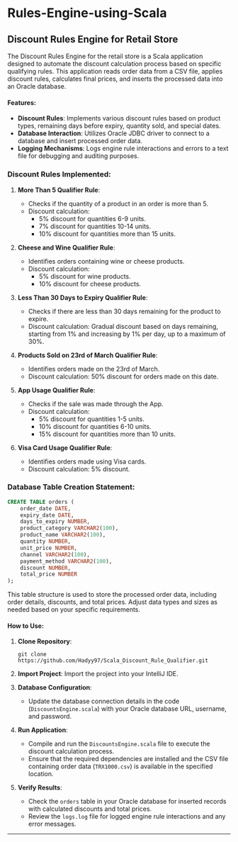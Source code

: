 # Rules-Engine-using-Scala

## Discount Rules Engine for Retail Store

The Discount Rules Engine for the retail store is a Scala application designed to automate the discount calculation process based on specific qualifying rules. This application reads order data from a CSV file, applies discount rules, calculates final prices, and inserts the processed data into an Oracle database.

#### Features:

- **Discount Rules**: Implements various discount rules based on product types, remaining days before expiry, quantity sold, and special dates.
- **Database Interaction**: Utilizes Oracle JDBC driver to connect to a database and insert processed order data.
- **Logging Mechanisms**: Logs engine rule interactions and errors to a text file for debugging and auditing purposes.

### Discount Rules Implemented:

1. **More Than 5 Qualifier Rule**:
   - Checks if the quantity of a product in an order is more than 5.
   - Discount calculation: 
     - 5% discount for quantities 6-9 units.
     - 7% discount for quantities 10-14 units.
     - 10% discount for quantities more than 15 units.

2. **Cheese and Wine Qualifier Rule**:
   - Identifies orders containing wine or cheese products.
   - Discount calculation: 
     - 5% discount for wine products.
     - 10% discount for cheese products.

3. **Less Than 30 Days to Expiry Qualifier Rule**:
   - Checks if there are less than 30 days remaining for the product to expire.
   - Discount calculation: Gradual discount based on days remaining, starting from 1% and increasing by 1% per day, up to a maximum of 30%.

4. **Products Sold on 23rd of March Qualifier Rule**:
   - Identifies orders made on the 23rd of March.
   - Discount calculation: 50% discount for orders made on this date.

5. **App Usage Qualifier Rule**:
   - Checks if the sale was made through the App.
   - Discount calculation: 
     - 5% discount for quantities 1-5 units.
     - 10% discount for quantities 6-10 units.
     - 15% discount for quantities more than 10 units.

6. **Visa Card Usage Qualifier Rule**:
   - Identifies orders made using Visa cards.
   - Discount calculation: 5% discount.

### Database Table Creation Statement:

```sql
CREATE TABLE orders (
    order_date DATE,
    expiry_date DATE,
    days_to_expiry NUMBER,
    product_category VARCHAR2(100),
    product_name VARCHAR2(100),
    quantity NUMBER,
    unit_price NUMBER,
    channel VARCHAR2(100),
    payment_method VARCHAR2(100),
    discount NUMBER,
    total_price NUMBER
);
```

This table structure is used to store the processed order data, including order details, discounts, and total prices. Adjust data types and sizes as needed based on your specific requirements.

#### How to Use:

1. **Clone Repository**:
   ```
   git clone https://github.com/Hadyy97/Scala_Discount_Rule_Qualifier.git
   ```

2. **Import Project**: Import the project into your IntelliJ IDE.

3. **Database Configuration**:
   - Update the database connection details in the code (`DiscountsEngine.scala`) with your Oracle database URL, username, and password.

4. **Run Application**:
   - Compile and run the `DiscountsEngine.scala` file to execute the discount calculation process.
   - Ensure that the required dependencies are installed and the CSV file containing order data (`TRX1000.csv`) is available in the specified location.

5. **Verify Results**:
   - Check the `orders` table in your Oracle database for inserted records with calculated discounts and total prices.
   - Review the `logs.log` file for logged engine rule interactions and any error messages.

---
